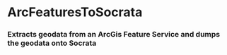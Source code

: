 # ArcFeaturesToSocrata

### Extracts geodata from an ArcGis Feature Service and dumps the geodata onto Socrata
